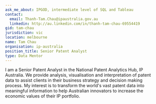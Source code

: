 ```yaml
---
ask_me_about: IPGOD, intermediate level of SQL and Tableau
contact:
  email: Thanh-Tam.Chau@ipaustralia.gov.au
  linkedin: http://au.linkedin.com/in/thanh-tam-chau-69554419
gid: tam-chau
jurisdiction: vic
location: melbourne
name: Tam Chau
organisation: ip-australia
position_title: Senior Patent Analyst
type: Data Mentor
---
```


I am a Senior Patent Analyst in the National Patent Analytics Hub, IP Australia. We provide analysis, visualisation and interpretation of patent data to assist clients in their business strategy and decision making process. My interest is to transform the world's vast patent data into meaningful information to help Australian innovators to increase the economic values of their IP portfolio.